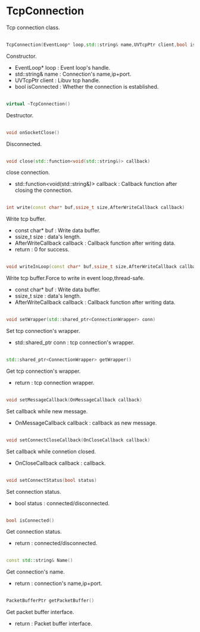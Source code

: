 # TcpConnection
Tcp connection class.
<br></br>
```C++
TcpConnection(EventLoop* loop,std::string& name,UVTcpPtr client,bool isConnected = true)
```
Constructor.
* EventLoop* loop : Event loop's handle.
* std::string& name :  Connection's name,ip+port.
* UVTcpPtr client : Libuv tcp handle.
* bool isConnected  : Whether the connection is established.
<br></br>
```C++
virtual ~TcpConnection()
```
Destructor.
<br></br>
```C++
void onSocketClose()
```
Disconnected.
<br></br>
```C++
void close(std::function<void(std::string&)> callback)
```
close connection.
* std::function<void(std::string&)> callback : Callback function after closing the connection.
<br></br>
```C++
int write(const char* buf,ssize_t size,AfterWriteCallback callback)
```
Write tcp buffer.
* const char* buf : Write data buffer.
* ssize_t size : data's length.
* AfterWriteCallback callback : Callback function after writing data.
* return : 0 for success.
<br></br>
```C++
void writeInLoop(const char* buf,ssize_t size,AfterWriteCallback callback)
```
Write tcp buffer.Force to write in event loop,thread-safe.
* const char* buf : Write data buffer.
* ssize_t size : data's length.
* AfterWriteCallback callback : Callback function after writing data.
<br></br>
```C++
void setWrapper(std::shared_ptr<ConnectionWrapper> conn)
```
Set tcp connection's wrapper.
* std::shared_ptr<ConnectionWrapper> conn : tcp connection's wrapper.
<br></br>
```C++
std::shared_ptr<ConnectionWrapper> getWrapper()
```
Get tcp connection's wrapper.
* return : tcp connection wrapper.
<br></br>
```C++
void setMessageCallback(OnMessageCallback callback)
```
Set callback while new message.
* OnMessageCallback callback : callback as new message.
<br></br>
```C++
void setConnectCloseCallback(OnCloseCallback callback)
```
Set callback while connetion closed.
* OnCloseCallback callback : callback.
<br></br>
```C++
void setConnectStatus(bool status)
```
Set connection status.
* bool status : connected/disconnected.
<br></br>
```C++
bool isConnected()
```
Get connection status.
* return : connected/disconnected.
<br></br>
```C++
const std::string& Name()
```
Get connection's name.
* return : connection's name,ip+port.
<br></br>
```C++
PacketBufferPtr getPacketBuffer()
```
Get packet buffer interface.
* return : Packet buffer interface.